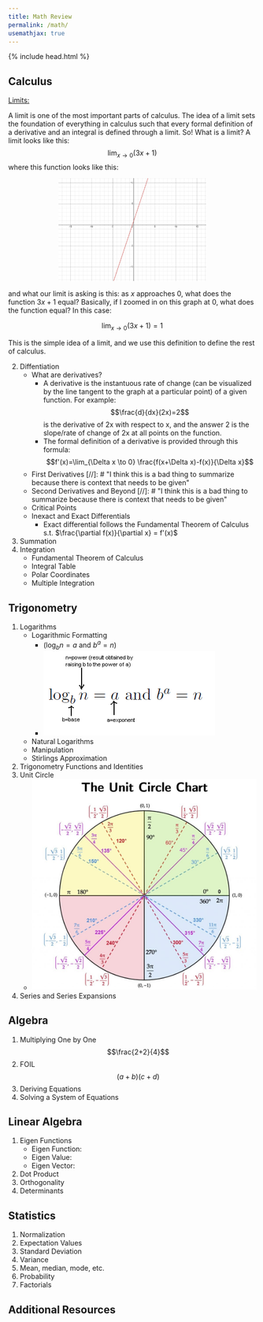 ```yaml
--- 
title: Math Review
permalink: /math/
usemathjax: true
---
```


{% include head.html %}

## Calculus
<ins>Limits:</ins>

A limit is one of the most important parts of calculus. The idea of a limit sets the foundation of everything in calculus such that every formal definition of a derivative and an integral is defined through a limit. So! What is a limit? A limit looks like this:
$$\lim_{x \to 0} (3x+1)$$
where this function looks like this:

<p align="center">
  <img src="assets/images/function_3x+1.png" width="300"/>
</p>

and what our limit is asking is this: as $x$ approaches $0$, what does the function $3x+1$ equal? Basically, if I zoomed in on this graph at $0$, what does the function equal? In this case:

$$\lim_{x \to 0} (3x+1)=1$$

This is the simple idea of a limit, and we use this definition to define the rest of calculus. 

  2. Diffentiation
      - What are derivatives?
        - A derivative is the instantuous rate of change (can be visualized by the line tangent to the graph at a particular point) of a given function. For example: $$\frac{d}{dx}(2x)=2$$ is the derivative of 2x with respect to x, and the answer 2 is the slope/rate of change of 2x at all points on the function. 
        - The formal definition of a derivative is provided through this formula: $$f'(x)=\lim_{\Delta x \to 0} \frac{f(x+\Delta x)-f(x)}{\Delta x}$$
      - First Derivatives 
      [//]: # "I think this is a bad thing to summarize because there is context that needs to be given"
      - Second Derivatives and Beyond 
      [//]: # "I think this is a bad thing to summarize because there is context that needs to be given"
      - Critical Points
      - Inexact and Exact Differentials
        - Exact differential follows the Fundamental Theorem of Calculus s.t. 
	$\frac{\partial f(x)}{\partial x} = f'(x)$
  3. Summation
  4. Integration
      - Fundamental Theorem of Calculus
      - Integral Table
      - Polar Coordinates
      - Multiple Integration

## Trigonometry
  1. Logarithms
      - Logarithmic Formatting
           - $(\log_b n = a \textrm{ and } b^a = n)$
           - ![image](assets/images/Logs.png)
      - Natural Logarithms
      - Manipulation
      - Stirlings Approximation
  2. Trigonometry Functions and Identities
  3. Unit Circle
      - ![image](assets/images/The-Unit-Circle.jpg)
  4. Series and Series Expansions

## Algebra
  1. Multiplying One by One
$$\frac{2+2}{4}$$
  3. FOIL
	$$(a+b)(c+d)$$
  4. Deriving Equations
  5. Solving a System of Equations

## Linear Algebra
  1. Eigen Functions
      - Eigen Function:
      - Eigen Value:
      - Eigen Vector:
  2. Dot Product
  3. Orthogonality
  4. Determinants

## Statistics
  1. Normalization
  2. Expectation Values
  3. Standard Deviation
  4. Variance
  5. Mean, median, mode, etc.
  6. Probability
  7. Factorials

## Additional Resources
